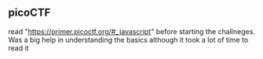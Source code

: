 ## picoCTF

read "https://primer.picoctf.org/#_javascript" before starting the challneges. Was a big help in understanding the basics although it took a lot of time to read it

